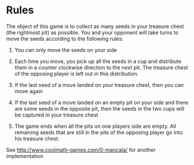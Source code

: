# Rules #

The object of this game is to collect as many seeds in your treasure chest (the rightmost pit) as possible. You and your opponent will take turns to move the seeds according to the following rules:  <br />
1) You can only move the seeds on your side

2) Each time you move, you pick up all the seeds in a cup and distribute them in a counter clockwise direction to the next pit. The treasure chest of the opposing player is left out in this distribution.

3) If the last seed of a move landed on your treasure chest, then you can move again

4) If the last seed of a move landed on an empty pit on your side and there are some seeds in the opposite pit, then the seeds in the two cups will be captured in your treasure chest

5) The game ends when all the pits on one players side are empty. All remaining seeds that are still in the pits of the opposing player go into his treasure chest.


See http://www.coolmath-games.com/0-mancala/ for another implementation